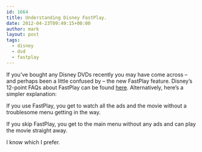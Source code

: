 ```yaml
---
id: 1664
title: Understanding Disney FastPlay.
date: 2012-04-23T09:49:15+00:00
author: mark
layout: post
tags:
  - disney
  - dvd
  - fastplay
---
```

If you&#8217;ve bought any Disney DVDs recently you may have come across &#8211; and perhaps been a little confused by &#8211; the new FastPlay feature. Disney&#8217;s 12-point FAQs about FastPlay can be found [here](http://disney.go.com/disneyvideos/fastplay/faq.html). Alternatively, here&#8217;s a simpler explanation:

If you use FastPlay, you get to watch all the ads and the movie without a troublesome menu getting in the way.

If you skip FastPlay, you get to the main menu without any ads and can play the movie straight away.

I know which I prefer.